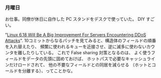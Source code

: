 ### 月曜日

お仕事。同僚が休日に自作した PC スタンドをデスクで使っていた。
DIY すごい。

"[Linux 6.18 Will Be A Big Improvement For Servers Encountering DDoS Attacks](https://www.phoronix.com/news/Linux-6.18-DDoS-Improvement)".
10コミットからなるパッチを見てみると、構造体のフィールドの順番を入れ替えたり、
頻繁に使われるキューを近接させ、逆に滅多に使わないカウンタを離したりしている。
これで False sharing 対策となるのは、
よく使うフィールドをデータの先頭に固めておけば、
ホットパスで必要なキャッシュラインだけロードされて、
他の不要なフィールドとの同居を減らせる
（ホットとコールドを分離する）、ってことかな。